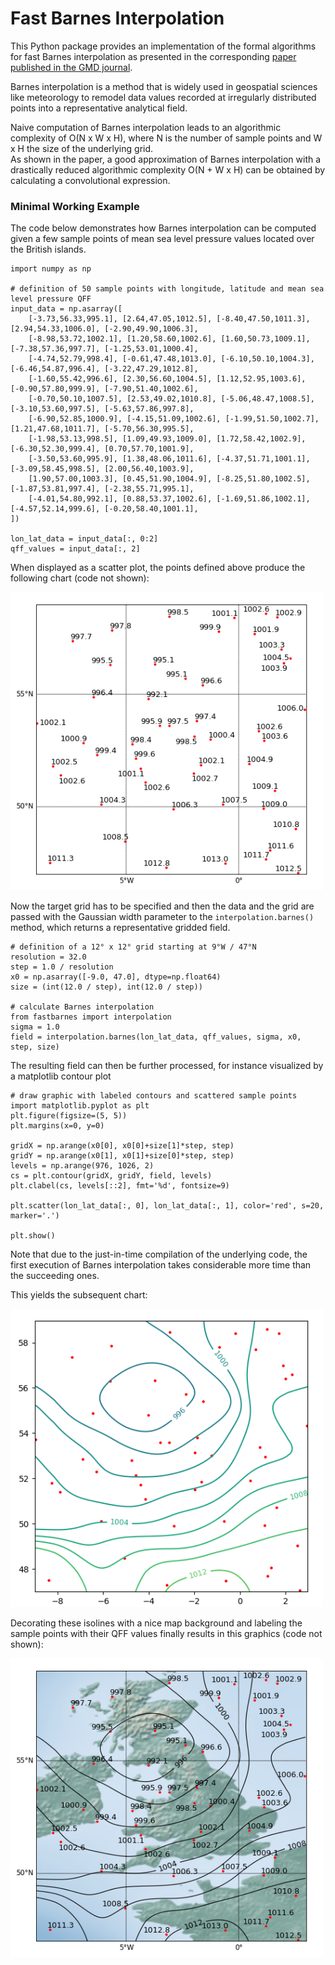 # Fast Barnes Interpolation
This Python package provides an implementation of the formal algorithms for fast Barnes interpolation as presented in the corresponding [paper published in the GMD journal](https://gmd.copernicus.org/articles/16/1697/2023/gmd-16-1697-2023.pdf).

Barnes interpolation is a method that is widely used in geospatial sciences like meteorology to remodel data values recorded at irregularly distributed points into a representative analytical field.

Naive computation of Barnes interpolation leads to an algorithmic complexity of O(N x W x H), where N is the number of sample points and W x H the size of the underlying grid.  
As shown in the paper, a good approximation of Barnes interpolation with a drastically reduced algorithmic complexity O(N + W x H) can be obtained by calculating a convolutional expression.

### Minimal Working Example

The code below demonstrates how Barnes interpolation can be computed given a few sample points of mean sea level pressure values located over the British islands.

```
import numpy as np

# definition of 50 sample points with longitude, latitude and mean sea level pressure QFF
input_data = np.asarray([
    [-3.73,56.33,995.1], [2.64,47.05,1012.5], [-8.40,47.50,1011.3], [2.94,54.33,1006.0], [-2.90,49.90,1006.3],
    [-8.98,53.72,1002.1], [1.20,58.60,1002.6], [1.60,50.73,1009.1], [-7.38,57.36,997.7], [-1.25,53.01,1000.4],
    [-4.74,52.79,998.4], [-0.61,47.48,1013.0], [-6.10,50.10,1004.3], [-6.46,54.87,996.4], [-3.22,47.29,1012.8],
    [-1.60,55.42,996.6], [2.30,56.60,1004.5], [1.12,52.95,1003.6], [-0.90,57.80,999.9], [-7.90,51.40,1002.6],
    [-0.70,50.10,1007.5], [2.53,49.02,1010.8], [-5.06,48.47,1008.5], [-3.10,53.60,997.5], [-5.63,57.86,997.8],
    [-6.90,52.85,1000.9], [-4.15,51.09,1002.6], [-1.99,51.50,1002.7], [1.21,47.68,1011.7], [-5.70,56.30,995.5],
    [-1.98,53.13,998.5], [1.09,49.93,1009.0], [1.72,58.42,1002.9], [-6.30,52.30,999.4], [0.70,57.70,1001.9],
    [-3.50,53.60,995.9], [1.38,48.06,1011.6], [-4.37,51.71,1001.1], [-3.09,58.45,998.5], [2.00,56.40,1003.9],
    [1.90,57.00,1003.3], [0.45,51.90,1004.9], [-8.25,51.80,1002.5], [-1.87,53.81,997.4], [-2.38,55.71,995.1],
    [-4.01,54.80,992.1], [0.88,53.37,1002.6], [-1.69,51.86,1002.1], [-4.57,52.14,999.6], [-0.20,58.40,1001.1],
])

lon_lat_data = input_data[:, 0:2]
qff_values = input_data[:, 2]
```

When displayed as a scatter plot, the points defined above produce the following chart (code not shown):

<img src="https://github.com/MeteoSwiss/fast-barnes-py/blob/main/doc/images/Samples.png?raw=true" width="500"/>

Now the target grid has to be specified and then the data and the grid are passed with the Gaussian width parameter to the `interpolation.barnes()` method, which returns a representative gridded field. 

```
# definition of a 12° x 12° grid starting at 9°W / 47°N
resolution = 32.0
step = 1.0 / resolution
x0 = np.asarray([-9.0, 47.0], dtype=np.float64)
size = (int(12.0 / step), int(12.0 / step))

# calculate Barnes interpolation
from fastbarnes import interpolation
sigma = 1.0
field = interpolation.barnes(lon_lat_data, qff_values, sigma, x0, step, size)
```

The resulting field can then be further processed, for instance visualized by a matplotlib contour plot

```
# draw graphic with labeled contours and scattered sample points
import matplotlib.pyplot as plt
plt.figure(figsize=(5, 5))
plt.margins(x=0, y=0)

gridX = np.arange(x0[0], x0[0]+size[1]*step, step)
gridY = np.arange(x0[1], x0[1]+size[0]*step, step)
levels = np.arange(976, 1026, 2)
cs = plt.contour(gridX, gridY, field, levels)
plt.clabel(cs, levels[::2], fmt='%d', fontsize=9)

plt.scatter(lon_lat_data[:, 0], lon_lat_data[:, 1], color='red', s=20, marker='.')

plt.show()
```

Note that due to the just-in-time compilation of the underlying code, the first execution of Barnes interpolation takes considerable more time than the succeeding ones.

This yields the subsequent chart:

<img src="https://github.com/MeteoSwiss/fast-barnes-py/blob/main/doc/images/MweIsolines.png?raw=true" width="500"/>

Decorating these isolines with a nice map background and labeling the sample points with their QFF values finally results in this graphics (code not shown):

<img src="https://github.com/MeteoSwiss/fast-barnes-py/blob/main/doc/images/MapIsolines.png?raw=true" width="500"/>

